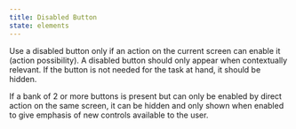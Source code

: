 ```yaml
---
title: Disabled Button
state: elements
---
```


Use a disabled button only if an action on the current screen can enable it (action possibility). A disabled button should only appear when contextually relevant. If the button is not needed for the task at hand, it should be hidden.

If a bank of 2 or more buttons is present but can only be enabled by direct action on the same screen, it can be hidden and only shown when enabled to give emphasis of new controls available to the user.